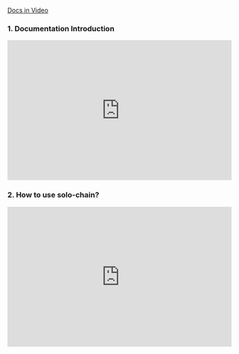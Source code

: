 

[Docs in Video](https://github.com/xavizhao/Ontology-Development-Tutorial)

### 1. Documentation Introduction

<iframe frameborder="0" src="https://v.qq.com/txp/iframe/player.html?vid=u0784b610k9" allowFullScreen="true" width="100%" height="315"></iframe>


### 2. How to use solo-chain?

<iframe frameborder="0" src="https://v.qq.com/txp/iframe/player.html?vid=v0791tzf1ag" allowFullScreen="true" width="100%" height="315"></iframe>
